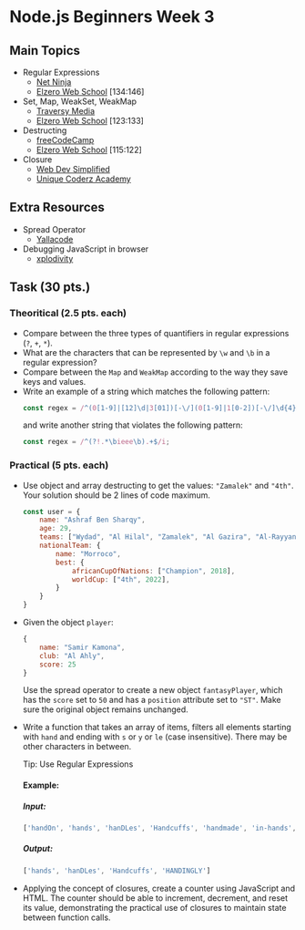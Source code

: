 # Node.js Beginners Week 3

## Main Topics

* Regular Expressions
    - [Net Ninja](https://www.youtube.com/playlist?list=PL4cUxeGkcC9g6m_6Sld9Q4jzqdqHd2HiD)
    - [Elzero Web School](https://www.youtube.com/playlist?list=PLDoPjvoNmBAx3kiplQR_oeDqLDBUDYwVv) [134:146]
* Set, Map, WeakSet, WeakMap
    - [Traversy Media](https://www.youtube.com/watch?v=ycohYSx5h9w)
    - [Elzero Web School](https://www.youtube.com/playlist?list=PLDoPjvoNmBAx3kiplQR_oeDqLDBUDYwVv) [123:133]
* Destructing
    - [freeCodeCamp](https://www.youtube.com/watch?v=-vR3a11Wzt0)
    - [Elzero Web School](https://www.youtube.com/playlist?list=PLDoPjvoNmBAx3kiplQR_oeDqLDBUDYwVv) [115:122]
* Closure
    - [Web Dev Simplified](https://www.youtube.com/watch?v=3a0I8ICR1Vg)
    - [Unique Coderz Academy](https://www.youtube.com/watch?v=rXwxONbgBr0)

## Extra Resources

* Spread Operator
    - [Yallacode](https://www.youtube.com/watch?v=8h3B5ExWCR0)
* Debugging JavaScript in browser
    - [xplodivity](https://www.youtube.com/watch?v=ZaOZFkHTloM)


## Task (30 pts.)

### Theoritical **(2.5 pts. each)**

* Compare between the three types of quantifiers in regular expressions (`?`, `+`, `*`).
* What are the characters that can be represented by `\w` and `\b` in a regular expression?
* Compare between the `Map` and `WeakMap` according to the way they save keys and values.
* Write an example of a string which matches the following pattern:
    ```js
    const regex = /^(0[1-9]|[12]\d|3[01])[-\/](0[1-9]|1[0-2])[-\/]\d{4}$/;
    ```
    and write another string that violates the following pattern:
    ```js
    const regex = /^(?!.*\bieee\b).+$/i;
    ```

### Practical **(5 pts. each)**

* Use object and array destructing to get the values: `"Zamalek"` and `"4th"`. Your solution should be 2 lines of code maximum.
    ```js
    const user = {
        name: "Ashraf Ben Sharqy",
        age: 29,
        teams: ["Wydad", "Al Hilal", "Zamalek", "Al Gazira", "Al-Rayyan"],
        nationalTeam: {
            name: "Morroco",
            best: {
                africanCupOfNations: ["Champion", 2018],
                worldCup: ["4th", 2022],
            }
        }
    }
    ```

* Given the object `player`:
    ```js
    {
        name: "Samir Kamona",
        club: "Al Ahly",
        score: 25
    }
    ```
    Use the spread operator to create a new object `fantasyPlayer`, which has the `score` set to `50` and has a `position` attribute set to `"ST"`. Make sure the original object remains unchanged.

* Write a function that takes an array of items, filters all elements starting with `hand` and ending with `s` or `y` or `le` (case insensitive). There may be other characters in between.

    Tip: Use Regular Expressions

    #### Example:
    ##### Input:
    ```js
    ['handOn', 'hands', 'hanDLes', 'Handcuffs', 'handmade', 'in-hands', 'HANDINGLY']
    ```
    ##### Output:
    ```js
    ['hands', 'hanDLes', 'Handcuffs', 'HANDINGLY']
    ```

* Applying the concept of closures, create a counter using JavaScript and HTML. The counter should be able to increment, decrement, and reset its value, demonstrating the practical use of closures to maintain state between function calls.
